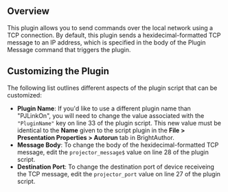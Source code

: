 Overview
-------
<p>This plugin allows you to send commands over the local network using a TCP connection. By default, this plugin sends a hexidecimal-formatted TCP message to an IP address, which is specified in the body of the Plugin Message command that triggers the plugin.</p>

Customizing the Plugin
----------------------
<p>The following list outlines different aspects of the plugin script that can be customized:</p>
<ul>
<li><strong>Plugin Name</strong>: If you'd like to use a different plugin name than "PJLinkOn", you will need to change the value associated with the <code>"PluginName"</code> key on line 33 of the plugin script. This new value must be identical to the <strong>Name</strong> given to the script plugin in the <strong>File > Presentation Properties > Autorun</strong> tab in BrightAuthor.</li>
<li><strong>Message Body</strong>: To change the body of the hexidecimal-formatted TCP message, edit the <code>projector_message$</code> value on line 28 of the plugin script.</li>
<li><strong>Destination Port</strong>: To change the destination port of device receiveing the TCP message, edit the <code>projector_port</code> value on line 27 of the plugin script.</li>
</ul>
